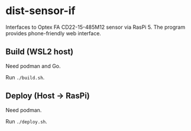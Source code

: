 # dist-sensor-if

Interfaces to Optex FA CD22-15-485M12 sensor via RasPi 5.
The program provides phone-friendly web interface.

## Build (WSL2 host)
Need podman and Go.

Run `./build.sh`.

## Deploy (Host -> RasPi)
Need podman.

Run `./deploy.sh`.
